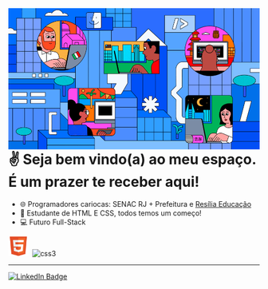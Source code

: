 <img src = "banner.gif" width = "3250px" align = "right">

# ✌ Seja bem vindo(a) ao meu espaço. É um prazer te receber aqui!

- 🌐 Programadores cariocas: SENAC RJ + Prefeitura e [Resília Educação](https://www.resilia.com.br/)
- 🌱 Estudante de HTML E CSS, todos temos um começo!
- 💻 Futuro Full-Stack

<div>
  <img src="https://github.com/devicons/devicon/blob/master/icons/html5/html5-original.svg" title="HTML5" alt="HTML" width="40" height="40"/>&nbsp;
  <img src="https://cdn.jsdelivr.net/gh/devicons/devicon/icons/css3/css3-original.svg" title="css3" alt="css3" width="40" height"40"/>&nbsp;
</div>

---
<div id="badges">
  <a href = "https://www.linkedin.com/in/gabriellbonfim/">
    <img src="https://img.shields.io/badge/LinkedIn-blue?style=for-the-badge&logo=linkedin&logoColor=white" alt="LinkedIn Badge"/>
  </a>
</div>
